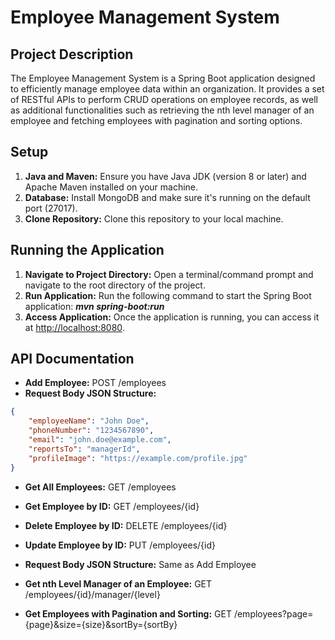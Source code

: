 # Employee Management System

## Project Description
The Employee Management System is a Spring Boot application designed to efficiently manage employee data within an organization. It provides a set of RESTful APIs to perform CRUD operations on employee records, as well as additional functionalities such as retrieving the nth level manager of an employee and fetching employees with pagination and sorting options.

## Setup
1. **Java and Maven:** Ensure you have Java JDK (version 8 or later) and Apache Maven installed on your machine.
2. **Database:** Install MongoDB and make sure it's running on the default port (27017).
3. **Clone Repository:** Clone this repository to your local machine.

## Running the Application
1. **Navigate to Project Directory:** Open a terminal/command prompt and navigate to the root directory of the project.
2. **Run Application:** Run the following command to start the Spring Boot application:
***mvn spring-boot:run***
3. **Access Application:** Once the application is running, you can access it at [http://localhost:8080](http://localhost:8080).

## API Documentation
- **Add Employee:** POST /employees
- **Request Body JSON Structure:**
 ```json
 {
     "employeeName": "John Doe",
     "phoneNumber": "1234567890",
     "email": "john.doe@example.com",
     "reportsTo": "managerId",
     "profileImage": "https://example.com/profile.jpg"
 }
 ```

- **Get All Employees:** GET /employees

- **Get Employee by ID:** GET /employees/{id}

- **Delete Employee by ID:** DELETE /employees/{id}

- **Update Employee by ID:** PUT /employees/{id}
- **Request Body JSON Structure:** Same as Add Employee

- **Get nth Level Manager of an Employee:** GET /employees/{id}/manager/{level}

- **Get Employees with Pagination and Sorting:** GET /employees?page={page}&size={size}&sortBy={sortBy}
